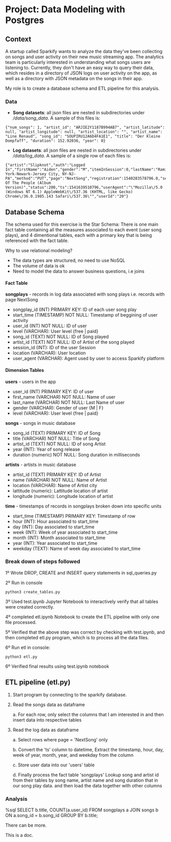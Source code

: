 # Project: Data Modeling with Postgres

## Context
A startup called Sparkify wants to analyze the data they've been collecting on songs and user activity on their new music streaming app. The analytics team is particularly interested in understanding what songs users are listening to. Currently, they don't have an easy way to query their data, which resides in a directory of JSON logs on user activity on the app, as well as a directory with JSON metadata on the songs in their app.

My role is to create a database schema and ETL pipeline for this analysis. 

### Data
- **Song datasets**: all json files are nested in subdirectories under */data/song_data*. A sample of this files is:

```
{"num_songs": 1, "artist_id": "ARJIE2Y1187B994AB7", "artist_latitude": null, "artist_longitude": null, "artist_location": "", "artist_name": "Line Renaud", "song_id": "SOUPIRU12A6D4FA1E1", "title": "Der Kleine Dompfaff", "duration": 152.92036, "year": 0}
```

- **Log datasets**: all json files are nested in subdirectories under */data/log_data*. A sample of a single row of each files is:

```
{"artist":"Slipknot","auth":"Logged In","firstName":"Aiden","gender":"M","itemInSession":0,"lastName":"Ramirez","length":192.57424,"level":"paid","location":"New York-Newark-Jersey City, NY-NJ-PA","method":"PUT","page":"NextSong","registration":1540283578796.0,"sessionId":19,"song":"Opium Of The People (Album Version)","status":200,"ts":1541639510796,"userAgent":"\"Mozilla\/5.0 (Windows NT 6.1) AppleWebKit\/537.36 (KHTML, like Gecko) Chrome\/36.0.1985.143 Safari\/537.36\"","userId":"20"}
```

## Database Schema
The schema used for this exercise is the Star Schema: 
There is one main fact table containing all the measures associated to each event (user song plays), 
and 4 dimentional tables, each with a primary key that is being referenced with the fact table.

Why to use relational modeling?
- The data types are structured, no need to use NoSQL
- The volume of data is ok
- Need to model the data to answer business questions, i.e joins

#### Fact Table
**songplays** - records in log data associated with song plays i.e. records with page NextSong
- songplay_id (INT) PRIMARY KEY: ID of each user song play 
- start_time (TIMESTAMP) NOT NULL: Timestamp of beggining of user activity
- user_id (INT) NOT NULL: ID of user
- level (VARCHAR): User level {free | paid}
- song_id (TEXT) NOT NULL: ID of Song played
- artist_id (TEXT) NOT NULL: ID of Artist of the song played
- session_id (INT): ID of the user Session 
- location (VARCHAR): User location 
- user_agent (VARCHAR): Agent used by user to access Sparkify platform

#### Dimension Tables
**users** - users in the app
- user_id (INT) PRIMARY KEY: ID of user
- first_name (VARCHAR) NOT NULL: Name of user
- last_name (VARCHAR) NOT NULL: Last Name of user
- gender (VARCHAR): Gender of user {M | F}
- level (VARCHAR): User level {free | paid}

**songs** - songs in music database
- song_id (TEXT) PRIMARY KEY: ID of Song
- title (VARCHAR) NOT NULL: Title of Song
- artist_id (TEXT) NOT NULL: ID of song Artist
- year (INT): Year of song release
- duration (numeric) NOT NULL: Song duration in milliseconds

**artists** - artists in music database
- artist_id (TEXT) PRIMARY KEY: ID of Artist
- name (VARCHAR) NOT NULL: Name of Artist
- location (VARCHAR): Name of Artist city
- lattitude (numeric): Lattitude location of artist
- longitude (numeric): Longitude location of artist

**time** - timestamps of records in songplays broken down into specific units
- start_time (TIMESTAMP) PRIMARY KEY: Timestamp of row
- hour (INT): Hour associated to start_time
- day (INT): Day associated to start_time
- week (INT): Week of year associated to start_time
- month (INT): Month associated to start_time 
- year (INT): Year associated to start_time
- weekday (TEXT): Name of week day associated to start_time

### Break down of steps followed

1º Wrote DROP, CREATE and INSERT query statements in sql_queries.py

2º Run in console
 ```
python3 create_tables.py
```

3º Used test.ipynb Jupyter Notebook to interactively verify that all tables were created correctly.

4º completed etl.ipynb Notebook to create the ETL pipeline with only one file processed.

5º Verified that the above step was correct by checking with test.ipynb, and then completed etl.py program, which is to process all the data files.

6º Run etl in console:
 ```
python3 etl.py
```
6º Verified final results using test.ipynb notebook

## ETL pipeline (etl.py)

1. Start program by connecting to the sparkify database.

2. Read the songs data as dataframe
    
    a. For each row, only select the columns that I am interested in and then insert data into respective tables
     
3. Read the log data as dataframe

    a. Select rows where page = 'NextSong' only

    b. Convert the 'ts' column to datetime, Extract the timestamp, hour, day, week of year, month, year, and weekday from the column

    c. Store user data into our 'users' table

    d. Finally process the fact table 'songplays'
    Lookup song and artist id from their tables by song name, artist name and song duration that in our song play data. and then load the data together with other columns


### Analysis
%sql SELECT b.title, COUNT(a.user_id) FROM songplays a JOIN songs b ON a.song_id = b.song_id GROUP BY b.title;  

There can be more. 

This is a doc. 